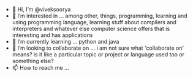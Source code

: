 - 👋 Hi, I’m @viveksoorya
- 👀 I’m interested in ... among other, things, programming, learning and using programming language, learning stuff about compilers and interpreters and whatever else computer science offers that is interesting and has applications
- 🌱 I’m currently learning ... python and java
- 💞️ I’m looking to collaborate on ... i am not sure what 'collaborate on' means? is it like a particular topic or project or language used too or something else?
- 📫 How to reach me ...

<!---
viveksoorya/viveksoorya is a ✨ special ✨ repository because its `README.md` (this file) appears on your GitHub profile.
You can click the Preview link to take a look at your changes.
--->
